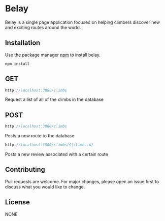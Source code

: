 # Belay

Belay is a single page application focused on helping climbers discover new and exciting routes around the world.

## Installation

Use the package manager [npm](https://www.npmjs.com/) to install belay.

```jsk
npm install 
```

## GET

```jsx
http://localhost:3000/climbs
```

Request a list of all of the climbs in the database

## POST

```jsx
http://localhost:3000/climbs
```

Posts a new route to the database

```jsx
http://localhost:3000/climbs/${climb.id}
```

Posts a new review associated with a certain route

## Contributing

Pull requests are welcome. For major changes, please open an issue first
to discuss what you would like to change.

## License

NONE
